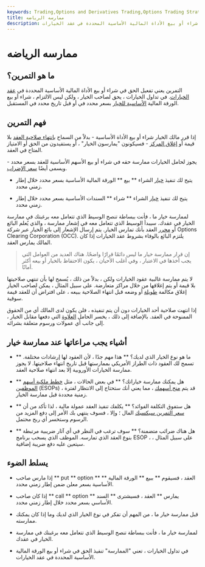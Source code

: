 ```yaml
---
keywords: Trading,Options and Derivatives Trading,Options Trading Strategy and Education,Options and Derivatives,Strategy and Education
title: ممارسه الرياضه
description: التمرين يعني تفعيل الحق في شراء أو بيع الأداة المالية الأساسية المحددة في عقد الخيارات.
---
```


# ممارسه الرياضه
## ما هو التمرين؟

التمرين يعني تفعيل الحق في شراء أو بيع الأداة المالية الأساسية المحددة في [عقد الخيارات](/optionscontract). في تداول الخيارات ، يحق لصاحب الخيار ، ولكن ليس الالتزام ، شراء أو بيع الورقة المالية [الأساسية للخيار](/underlying-security) بسعر محدد في أو قبل تاريخ محدد في المستقبل.

## فهم التمرين

إذا قرر مالك الخيار شراء أو بيع الأداة الأساسية - بدلاً من السماح [بانتهاء صلاحية العقد](/expirationdate) بلا قيمة أو [إغلاق المركز](/closeposition) - فسيكونون "يمارسون الخيار" ، أو يستفيدون من الحق أو الامتياز المتاح في العقد.

يجوز لحامل الخيارات ممارسة حقه في شراء أو بيع الأسهم الأساسية للعقد بسعر محدد - ويسمى أيضًا [سعر الإضراب](/strikeprice).

- يتيح لك تنفيذ [خيار](/putoption) الشراء ** بيع ** الورقة المالية الأساسية بسعر محدد خلال إطار زمني محدد.

- يتيح لك تنفيذ [خيار](/calloption) الشراء ** شراء ** السندات الأساسية بسعر محدد خلال إطار زمني محدد.

لممارسة خيار ما ، فأنت ببساطة تنصح الوسيط الذي تتعامل معه برغبتك في ممارسة الخيار في عقدك. سيبدأ الوسيط الذي تتعامل معه في إشعار ممارسة ، والذي يُعلم البائع أو [محرر](/writer) العقد بأنك تمارس الخيار. يتم إرسال الإشعار إلى بائع الخيار عبر شركة Options Clearing Corporation (OCC). يلتزم البائع بالوفاء بشروط عقد الخيارات إذا كان المالك يمارس العقد.

> إن قرار ممارسة خيار ما ليس دائمًا قرارًا واضحًا. هناك العديد من العوامل التي يجب أخذها في الاعتبار ، وفي أغلب الأحيان ، يكون الاحتفاظ بالخيار أو بيعه أكثر أمانًا.

>

لا يتم ممارسة غالبية عقود الخيارات ولكن ، بدلاً من ذلك ، يُسمح لها بأن تنتهي صلاحيتها بلا قيمة أو يتم إغلاقها من خلال مراكز متعارضة. على سبيل المثال ، يمكن لصاحب الخيار إغلاق مكالمة [طويلة](/long) أو وضعه قبل انتهاء الصلاحية ببيعه ، على افتراض أن للعقد قيمة سوقية.

إذا انتهت صلاحية أحد الخيارات دون أن يتم تنفيذه ، فلن يكون لدى المالك أي من الحقوق الممنوحة في العقد. بالإضافة إلى ذلك ، يخسر الحامل [العلاوة](/premium) التي دفعها مقابل الخيار ، إلى جانب أي عمولات ورسوم متعلقة بشرائه.

## أشياء يجب مراعاتها عند ممارسة خيار

- ** ما هو نوع الخيار الذي لديك؟ ** هذا مهم جدًا ، لأن العقود لها إرشادات مختلفة. تسمح لك العقود ذات الطراز الأمريكي بممارستها قبل تاريخ انتهاء صلاحيتها. لا يجوز ممارسة الخيارات الأوروبية إلا بعد انتهاء صلاحية العقد.

- ** هل يمكنك ممارسة خياراتك؟ ** في بعض الحالات ، مثل [خطط ملكية أسهم الموظفين](/esop) (ESOPs) ، قد يتم [منح أسهمك](/vested-benefit) ، مما يعني أنك ستحتاج إلى الانتظار لفترة زمنية محددة قبل ممارسة الخيار.

- ** هل ستفوق التكلفة الفوائد؟ ** يكلفك تنفيذ العقد عمولة مالية ، لذا تأكد من أن [سعر التمرين سيكسبك](/exerciseprice) المال ؛ وإلا ، فسوف ينتهي بك الأمر إلى دفع المزيد من الرسوم وستخسر أي ربح محتمل.

- ** هل هناك ضرائب متضمنة؟ ** سوف ترغب في النظر في أي آثار ضريبية مرتبطة بنوع العقد الذي تمارسه. الموظف الذي يسحب برنامج ESOP ، على سبيل المثال ، سيتعين عليه دفع ضريبة إضافية.

## يسلط الضوء

- إذا مارس صاحب ** put ** option ** ** العقد ، فسيقوم ** ببيع ** الورقة المالية الأساسية بسعر معلن ضمن إطار زمني محدد.

- إذا كان صاحب ** call ** option ** يمارس ** العقد ، فسيشترى ** السند الأساسي بسعر محدد خلال إطار زمني محدد.

- قبل ممارسة خيار ما ، من المهم أن تفكر في نوع الخيار الذي لديك وما إذا كان يمكنك ممارسته.

- لممارسة خيار ما ، فأنت ببساطة تنصح الوسيط الذي تتعامل معه برغبتك في ممارسة الخيار في عقدك.

- في تداول الخيارات ، تعني "الممارسة" تنفيذ الحق في شراء أو بيع الورقة المالية الأساسية المحددة في عقد الخيارات.

